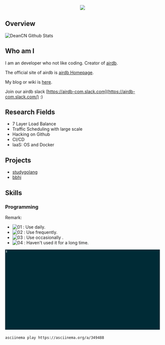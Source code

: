 
<div align="center"><img src="https://scf.baobeihuijia.com/release/svg/aboutme?" /></div>


## Overview

![DeanCN Github Stats](https://github-readme-stats.vercel.app/api?username=deancn&show_icons=true)


## Who am I

I am an developer who not like coding.
Creator of [airdb](https://github.com/airdb). 

The official site of airdb is [airdb Homepage](https://www.airdb.com).

My blog or wiki is [here](https://airdb-wiki.github.io).

Join our airdb slack [https://airdb-com.slack.com](https://airdb-com.slack.com/) :)

## Research Fields
  - 7 Layer Load Balance
  - Traffic Scheduling with large scale
  - Hacking on Github
  - CI/CD
  - IaaS: OS and Docker
  
## Projects

- [studygolang](https://airdb-wiki.github.io/studygolang) 
- [bbhj](https://airdb-wiki.github.io/bbhj) 

## Skills

### Programming

Remark:
 - ![01](https://s1.ax1x.com/2020/07/22/U74gZ6.png) : Use daily.
 - ![02](https://s1.ax1x.com/2020/07/22/U746qx.png) : Use frequently.
 - ![03](https://s1.ax1x.com/2020/07/22/U74ys1.png) : Use occasionally .
 - ![04](https://s1.ax1x.com/2020/07/22/U74sMR.png) : Haven't used it for a long time.


![Hello](./hello.gif)

```bash
asciinema play https://asciinema.org/a/349488
```

